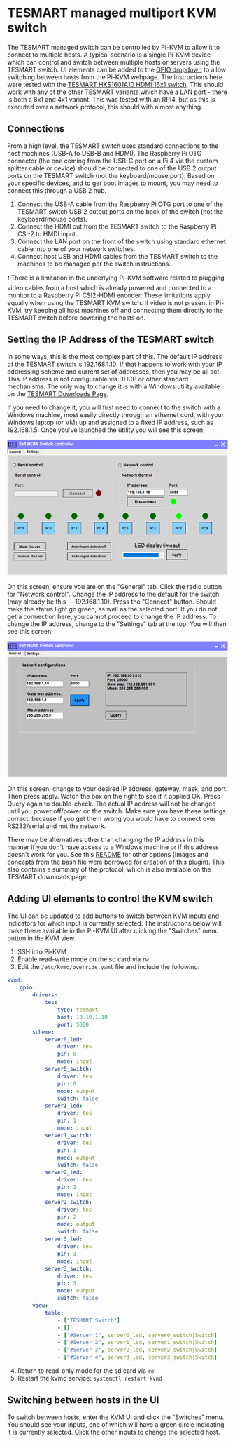 # TESMART managed multiport KVM switch

The TESMART managed switch can be controlled by Pi-KVM to allow it to connect to multiple hosts. A typical scenario is a single Pi-KVM device which can control and switch between multiple hosts or servers using the TESMART switch. UI elements can be added to the [GPIO dropdown](gpio.md) to allow switching between hosts from the Pi-KVM webpage. The instructions here were tested with the [TESMART HKS1601A10 HDMI 16x1 switch](https://www.amazon.com/TESmart-Enterprise-Control-Rackmount-Keyboard/dp/B07258PWTW/). This should work with any of the other TESMART variants which have a LAN port - there is both a 8x1 and 4x1 variant.  This was tested with an RPI4, but as this is executed over a network protocol, this should with almost anything.

## Connections
From a high level, the TESMART switch uses standard connections to the host machines (USB-A to USB-B and HDMI). The Raspberry Pi OTG connector (the one coming from the USB-C port on a Pi 4 via the custom splitter cable or device) should be connected to one of the USB 2 output ports on the TESMART switch (not the keyboard/mouse port). Based on your specific devices, and to get boot images to mount, you may need to connect this through a USB 2 hub.

1. Connect the USB-A cable from the Raspberry Pi OTG port to one of the TESMART switch USB 2 output ports on the back of the switch (not the keyboard/mouse ports).
2. Connect the HDMI out from the TESMART switch to the Raspberry Pi CSI-2 to HMDI input.
3. Connect the LAN port on the front of the switch using standard ethernet cable into one of your network switches.
4. Connect host USB and HDMI cables from the TESMART switch to the machines to be managed per the switch instructions.

:exclamation: There is a limitation in the underlying Pi-KVM software related to plugging video cables from a host which is already powered and connected to a monitor to a Raspberry Pi CSI2-HDMI encoder. These limitations apply equally when using the TESMART KVM switch. If video is not present in Pi-KVM, try keeping all host machines off and connecting them directly to the TESMART switch before powering the hosts on.

## Setting the IP Address of the TESMART switch

In some ways, this is the most complex part of this. The default IP address of the TESMART switch is 192.168.1.10. If that happens to work with your IP addressing scheme and current set of addresses, then you may be all set. This IP address is not configurable via DHCP or other standard mechanisms. The only way to change it is with a Windows utility available on the [TESMART Downloads Page](https://buytesmart.com/pages/downloads).

If you need to change it, you will first need to connect to the switch with a Windows machine, most easily directly through an ethernet cord, with your Windows laptop (or VM) up and assigned to a fixed IP address, such as 192.168.1.5. Once you've launched the utility you will see this screen:

<img src="/img/tesmart_controller_1.png" alt="Configuration screen for TESMART Windows controller utility"/>

On this screen, ensure you are on the "General" tab. Click the radio button for "Network control". Change the IP address to the default for the switch (may already be this -- 192.168.1.10). Press the "Connect" button. Should make the status light go green, as well as the selected port.  If you do not get a connection here, you cannot proceed to change the IP address.  To change the IP address, change to the "Settings" tab at the top. You will then see this screen:

<img src="/img/tesmart_controller_2.png" alt="Configuration screen for TESMART Windows controller utility"/>

On this screen, change to your desired IP address, gateway, mask, and port. Then press apply. Watch the box on the right to see if it applied OK. Press Query again to double-check. The actual IP address will not be changed until you power off/power on the switch. Make sure you have these settings correct, because if you get them wrong you would have to connect over RS232/serial and not the network.

There may be alternatives other than changing the IP address in this manner if you don't have access to a Windows machine or if this address doesn't work for you. See this [README](https://github.com/bbeaudoin/bash/blob/master/tesmart/README.md) for other options (Images and concepts from the bash file were borrowed for creation of this plugin).  This also contains a summary of the protocol, which is also available on the TESMART downloads page.

## Adding UI elements to control the KVM switch
The UI can be updated to add buttons to switch between KVM inputs and indicators for which input is currently selected.  The instructions below will make these available in the Pi-KVM UI after clicking the "Switches" menu button in the KVM view.

1. SSH into Pi-KVM
2. Enable read-write mode on the sd card via `rw`
3. Edit the `/etc/kvmd/override.yaml` file and include the following:
```yaml
kvmd:
    gpio:
        drivers:
            tes:
                type: tesmart
                host: 10.10.1.10
                port: 5000
        scheme:
            server0_led:
                driver: tes
                pin: 0
                mode: input
            server0_switch:
                driver: tes
                pin: 0
                mode: output
                switch: false    
            server1_led:
                driver: tes
                pin: 1
                mode: input
            server1_switch:
                driver: tes
                pin: 1
                mode: output
                switch: false    
            server2_led:
                driver: tes
                pin: 2
                mode: input
            server2_switch:
                driver: tes
                pin: 2
                mode: output
                switch: false    
            server3_led:
                driver: tes
                pin: 3
                mode: input
            server3_switch:
                driver: tes
                pin: 3
                mode: output
                switch: false    
        view:
            table:
                - ["TESMART Switch"]
                - []
                - ["#Server 1", server0_led, server0_switch|Switch]
                - ["#Server 2", server1_led, server1_switch|Switch]
                - ["#Server 3", server2_led, server2_switch|Switch]
                - ["#Server 4", server3_led, server3_switch|Switch]
  ```
4. Return to read-only mode for the sd card via `ro`
5. Restart the kvmd service: `systemctl restart kvmd`

## Switching between hosts in the UI

To switch between hosts, enter the KVM UI and click the "Switches" menu. You should see your inputs, one of which will have a green circle indicating it is currently selected.  Click the other inputs to change the selected host.
